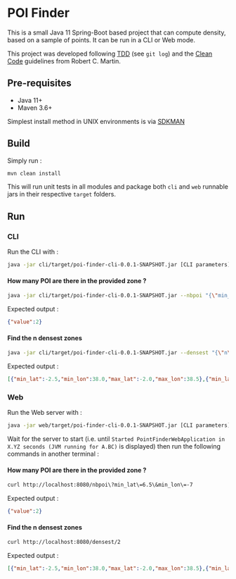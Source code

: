 # POI Finder

This is a small Java 11 Spring-Boot based project that can compute density, based on a sample of points. It can be run
in a CLI or Web mode.

This project was developed following [TDD](https://en.wikipedia.org/wiki/Test-driven_development) (see `git log`) and
the [Clean Code](https://www.amazon.com/Clean-Code-Handbook-Software-Craftsmanship-ebook/dp/B001GSTOAM) guidelines from
Robert C. Martin.

## Pre-requisites

- Java 11+
- Maven 3.6+

Simplest install method in UNIX environments is via [SDKMAN](https://sdkman.io/)

## Build

Simply run :
```bash
mvn clean install
```
This will run unit tests in all modules and package both `cli` and `web` runnable jars in their respective `target` folders.

## Run

### CLI

Run the CLI with :
```bash
java -jar cli/target/poi-finder-cli-0.0.1-SNAPSHOT.jar [CLI parameters]
```

#### How many POI are there in the provided zone ?

```bash
java -jar cli/target/poi-finder-cli-0.0.1-SNAPSHOT.jar --nbpoi "{\"min_lat\": 6.5, \"min_lon\": -7}"
```
Expected output :
```json
{"value":2}
```


#### Find the n densest zones

```bash
java -jar cli/target/poi-finder-cli-0.0.1-SNAPSHOT.jar --densest "{\"n\": 2}"
```
Expected output :
```json
[{"min_lat":-2.5,"min_lon":38.0,"max_lat":-2.0,"max_lon":38.5},{"min_lat":6.5,"min_lon":-7.0,"max_lat":7.0,"max_lon":-6.5}]
```

### Web

Run the Web server with :
```bash
java -jar web/target/poi-finder-cli-0.0.1-SNAPSHOT.jar [CLI parameters]
```

Wait for the server to start (i.e. until `Started PointFinderWebApplication in X.YZ seconds (JVM running for A.BC)` is
displayed) then run the following commands in another terminal :

#### How many POI are there in the provided zone ?

```bash
curl http://localhost:8080/nbpoi\?min_lat\=6.5\&min_lon\=-7
```
Expected output :
```json
{"value":2}
```

#### Find the n densest zones

```bash
curl http://localhost:8080/densest/2
```
Expected output :
```json
[{"min_lat":-2.5,"min_lon":38.0,"max_lat":-2.0,"max_lon":38.5},{"min_lat":6.5,"min_lon":-7.0,"max_lat":7.0,"max_lon":-6.5}]
```
